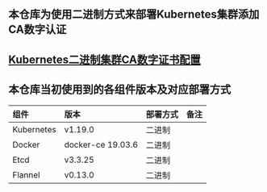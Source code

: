 ## 本仓库为使用二进制方式来部署Kubernetes集群添加CA数字认证

##  [Kubernetes二进制集群CA数字证书配置](https://linuxwt.com/kubernetesquan-wei-zhi-nan-xue-xi-bi-ji-di-er-pian/)

## 本仓库当初使用到的各组件版本及对应部署方式  
|组件|版本|部署方式|备注|
|:------|:------|:------|:------|   
|Kubernetes|v1.19.0|二进制||
|Docker|docker-ce 19.03.6|二进制||
|Etcd|v3.3.25|二进制||   
|Flannel|v0.13.0|二进制|| 
